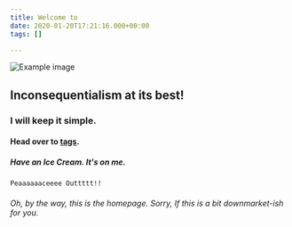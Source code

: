 ```yaml
---
title: Welcome to
date: 2020-01-20T17:21:16.000+00:00
tags: []

---
```

![Example image](/static/logo1.png)

## Inconsequentialism at its best!

### I will keep it simple.

#### Head over to [tags](/tags/).

##### Have an Ice Cream. It's on me.

`Peaaaaaaceeee Outtttt!!`

###### Oh, by the way, this is the homepage. Sorry, If this is a bit downmarket-ish for you.